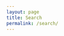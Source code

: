 ```yaml
---
layout: page
title: Search
permalink: /search/
---
```

<div id="google-custom-search">
    <script>
    (function() {
        var cx = '007622458879046588187:xd8uxoysycu';
        var gcse = document.createElement('script');
        gcse.type = 'text/javascript';
        gcse.async = true;
        gcse.src = 'https://cse.google.com/cse.js?cx=' + cx;
        var s = document.getElementsByTagName('script')[0];
        s.parentNode.insertBefore(gcse, s);
    })();
    </script>
    <gcse:searchresults></gcse:searchresults>
</div>
<div id="google-search-results">
    <gcse:searchbox></gcse:searchbox>
</div>